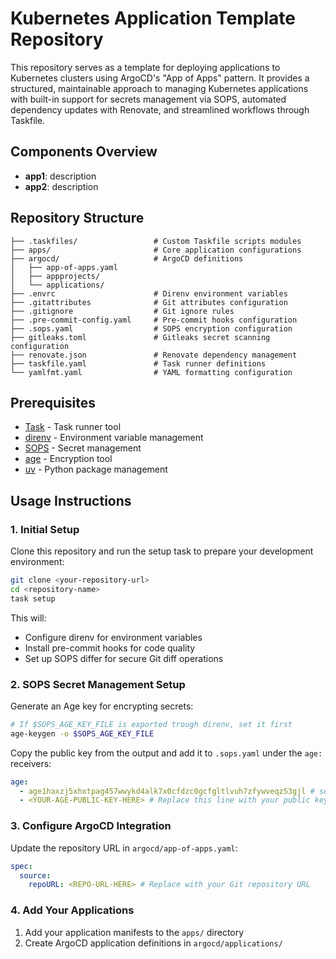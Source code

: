 # Kubernetes Application Template Repository

This repository serves as a template for deploying applications to Kubernetes clusters using ArgoCD's "App of Apps" pattern. It provides a structured, maintainable approach to managing Kubernetes applications with built-in support for secrets management via SOPS, automated dependency updates with Renovate, and streamlined workflows through Taskfile.

## Components Overview

- **app1**: description
- **app2**: description

## Repository Structure

```
├── .taskfiles/                 # Custom Taskfile scripts modules
├── apps/                       # Core application configurations
├── argocd/                     # ArgoCD definitions
│   ├── app-of-apps.yaml
│   ├── appprojects/
│   └── applications/
├── .envrc                      # Direnv environment variables
├── .gitattributes              # Git attributes configuration
├── .gitignore                  # Git ignore rules
├── .pre-commit-config.yaml     # Pre-commit hooks configuration
├── .sops.yaml                  # SOPS encryption configuration
├── gitleaks.toml               # Gitleaks secret scanning configuration
├── renovate.json               # Renovate dependency management
├── taskfile.yaml               # Task runner definitions
└── yamlfmt.yaml                # YAML formatting configuration
```

## Prerequisites

- [Task](https://taskfile.dev/) - Task runner tool
- [direnv](https://direnv.net/) - Environment variable management
- [SOPS](https://github.com/mozilla/sops) - Secret management
- [age](https://github.com/FiloSottile/age) - Encryption tool
- [uv](https://docs.astral.sh/uv/) - Python package management

## Usage Instructions

### 1. Initial Setup

Clone this repository and run the setup task to prepare your development environment:

```bash
git clone <your-repository-url>
cd <repository-name>
task setup
```

This will:
- Configure direnv for environment variables
- Install pre-commit hooks for code quality
- Set up SOPS differ for secure Git diff operations

### 2. SOPS Secret Management Setup

Generate an Age key for encrypting secrets:

```bash
# If $SOPS_AGE_KEY_FILE is exported trough direnv, set it first
age-keygen -o $SOPS_AGE_KEY_FILE
```

Copy the public key from the output and add it to `.sops.yaml` under the `age:` receivers:

```yaml
age:
  - age1haxzj5xhxtpag457wwykd4alk7x0cfdzc0gcfgltlvuh7zfywveqz53gjl # secrets-operator-key
  - <YOUR-AGE-PUBLIC-KEY-HERE> # Replace this line with your public key
```

### 3. Configure ArgoCD Integration

Update the repository URL in `argocd/app-of-apps.yaml`:

```yaml
spec:
  source:
    repoURL: <REPO-URL-HERE> # Replace with your Git repository URL
```

### 4. Add Your Applications

1. Add your application manifests to the `apps/` directory
1. Create ArgoCD application definitions in `argocd/applications/`
